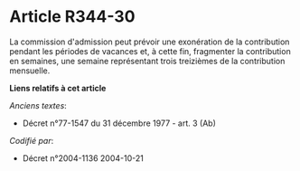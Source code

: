 # Article R344-30

La commission d'admission peut prévoir une exonération de la contribution pendant les périodes de vacances et, à cette fin,
fragmenter la contribution en semaines, une semaine représentant trois treizièmes de la contribution mensuelle.

**Liens relatifs à cet article**

_Anciens textes_:

  - Décret n°77-1547 du 31 décembre 1977 - art. 3 (Ab)

_Codifié par_:

  - Décret n°2004-1136 2004-10-21
